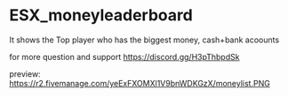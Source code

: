 # ESX_moneyleaderboard
It shows the Top player who has the biggest money, cash+bank acoounts

for more question and support https://discord.gg/H3pThbpdSk


preview: https://r2.fivemanage.com/yeExFXOMXl1V9bnWDKGzX/moneylist.PNG

